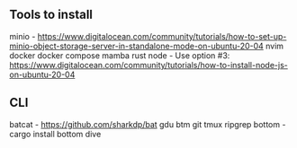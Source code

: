 
## Tools to install
minio - https://www.digitalocean.com/community/tutorials/how-to-set-up-minio-object-storage-server-in-standalone-mode-on-ubuntu-20-04
nvim
docker
docker compose
mamba
rust
node - Use option #3: https://www.digitalocean.com/community/tutorials/how-to-install-node-js-on-ubuntu-20-04


## CLI
batcat - https://github.com/sharkdp/bat
gdu
btm
git
tmux
ripgrep
bottom - cargo install bottom
dive 
